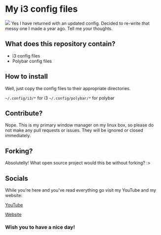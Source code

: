 # My i3 config files
<img src="https://files.malwarepad.com/.workspace.png">
Yes I have returned with an updated config. Decided to re-write that messy one I made a year ago. Tell me your thoughts.

## What does this repository contain?
- i3 config files
- Polybar config files

## How to install
Well, just copy the config files to their appropriate directories. 

``~/.config/i3/*`` for i3
``~/.config/polybar/*`` for polybar

## Contribute?
Nope. This is my primary window manager on my linux box, so please do not make any pull requests or issues. They will be ignored or closed immediately. 

## Forking?
Absolutelly! What open source project would this be without forking? :>

## Socials
While you're here and you've read everything go visit my YouTube and my website:

<a href="https://links.malwarepad.com/youtube">YouTube</a>

<a href="https://malwarepad.com">Website</a>

### Wish you to have a nice day! 
